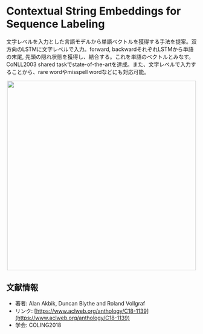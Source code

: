 # Contextual String Embeddings for Sequence Labeling
文字レベルを入力とした言語モデルから単語ベクトルを獲得する手法を提案。双方向のLSTMに文字レベルで入力。forward, backwardそれぞれLSTMから単語の末尾, 先頭の隠れ状態を獲得し、結合する。これを単語のベクトルとみなす。CoNLL2003 shared taskでstate-of-the-artを達成。また、文字レベルで入力することから、rare wordやmisspell wordなどにも対応可能。

<p align="center">
<img src=https://user-images.githubusercontent.com/53220859/63939039-3ccb1b80-caa1-11e9-906b-4dffbd8ca478.png width=500pt>
</p>

## 文献情報
- 著者: Alan Akbik, Duncan Blythe and Roland Vollgraf
- リンク: [https://www.aclweb.org/anthology/C18-1139](https://www.aclweb.org/anthology/C18-1139)
- 学会: COLING2018

